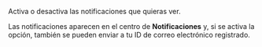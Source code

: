 Activa o desactiva las notificaciones que quieras ver.

Las notificaciones aparecen en el centro de **Notificaciones** y, si se activa la opción, también se pueden enviar a tu ID de correo electrónico registrado.
